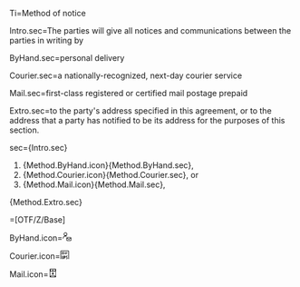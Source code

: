 Ti=Method of notice

Intro.sec=The parties will give all notices and communications between the parties in writing by

ByHand.sec=<span class="highlight">personal delivery</span>

Courier.sec=a nationally-recognized, next-day <span class="highlight">courier service</span>

Mail.sec=first-class registered or certified <span class="highlight">mail postage prepaid</span>

Extro.sec=to the party's address specified in this agreement, or to the address that a party has notified to be its address for the purposes of this section.

sec={Intro.sec}<ol class="secs-or"><li>{Method.ByHand.icon}{Method.ByHand.sec},<li>{Method.Courier.icon}{Method.Courier.sec}, or<li>{Method.Mail.icon}{Method.Mail.sec},</ol>{Method.Extro.sec}

=[OTF/Z/Base]

ByHand.icon=<img src="Doc/OTF/WorldCC//WorldCC-NDA-Design/Z/icon/personal_delivery.png" height="15" width="15" >  

Courier.icon=<img src="Doc/OTF/WorldCC//WorldCC-NDA-Design/Z/icon/courier_service.png" height="15" width="15" >  

Mail.icon=<img src="Doc/OTF/WorldCC//WorldCC-NDA-Design/Z/icon/mail_postage.png" height="15" width="15" >  
